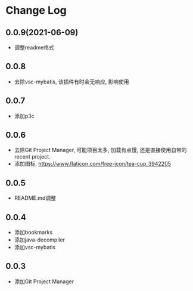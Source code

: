 # Change Log

## 0.0.9(2021-06-09)

* 调整readme格式
## 0.0.8

* 去除vsc-mybatis, 该插件有时会无响应, 影响使用

## 0.0.7

* 添加p3c

## 0.0.6

* 去除Git Project Manager, 可能项目太多, 加载有点慢, 还是直接使用自带的recent project.
* 添加图标, https://www.flaticon.com/free-icon/tea-cup_3942205

## 0.0.5

* README.md调整

## 0.0.4

* 添加bookmarks
* 添加java-decompiler
* 添加vsc-mybatis

## 0.0.3

* 添加Git Project Manager